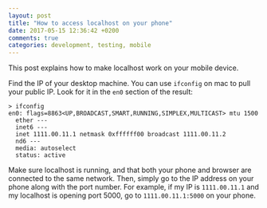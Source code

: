 ```yaml
---
layout: post
title: "How to access localhost on your phone"
date: 2017-05-15 12:36:42 +0200
comments: true
categories: development, testing, mobile
---
```


This post explains how to make localhost work on your mobile device.

<!-- more -->

Find the IP of your desktop machine. You can use `ifconfig` on mac to pull your public IP. Look for it in the `en0` section of the result:

```
> ifconfig
en0: flags=8863<UP,BROADCAST,SMART,RUNNING,SIMPLEX,MULTICAST> mtu 1500
  ether ---
  inet6 ---
  inet 1111.00.11.1 netmask 0xffffff00 broadcast 1111.00.11.2
  nd6 ---
  media: autoselect
  status: active
```

Make sure localhost is running, and that both your phone and browser are connected to the same network. Then, simply go to the IP address on your phone along with the port number. For example, if my IP is `1111.00.11.1` and my localhost is opening port 5000, go to `1111.00.11.1:5000` on your phone.